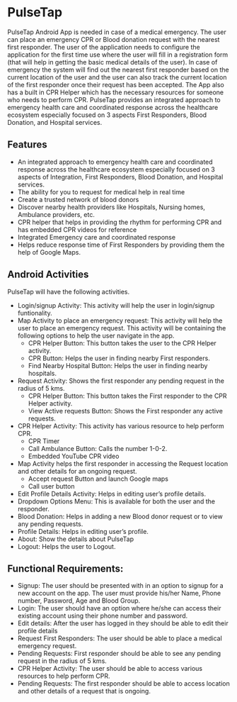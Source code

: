 # PulseTap
PulseTap Android App is needed in case of a medical emergency. The user can place an emergency CPR or Blood donation request with the nearest first responder. The user of the application needs to configure the application for the first time use where the user will fill in a registration form (that will help in getting the basic medical details of the user). In case of emergency the system will find out the nearest first responder based on the current location of the user and the user can also track the current location of the first responder once their request has been accepted. The App also has a built in CPR Helper which has the necessary resources for someone who needs to perform CPR. PulseTap provides an integrated approach to emergency health care and coordinated response across the healthcare ecosystem especially focused on 3 aspects First Responders, Blood Donation, and Hospital services.
## Features

- An integrated approach to emergency health care and coordinated response across the healthcare ecosystem especially focused on 3 aspects of Integration, First Responders, Blood Donation, and Hospital services.
- The ability for you to request for medical help in real time
- Create a trusted network of blood donors
- Discover nearby health providers like Hospitals, Nursing homes, Ambulance providers, etc.
- CPR helper that helps in providing the rhythm for performing CPR and has embedded CPR videos for reference
- Integrated Emergency care and coordinated response
- Helps reduce response time of First Responders by providing them the help of Google Maps.

## Android Activities

PulseTap will have the following activities.
- Login/signup Activity: This activity will help the user in login/signup funtionality.
- Map Activity to place an emergency request: This activity will help the user to place an
emergency request. This activity will be containing the following options to help the user
navigate in the app.
  - CPR Helper Button: This button takes the user to the CPR Helper activity.
  - CPR Button: Helps the user in finding nearby First responders.
  - Find Nearby Hospital Button: Helps the user in finding nearby hospitals.
- Request Activity: Shows the first responder any pending request in the radius of 5 kms.
  - CPR Helper Button: This button takes the First responder to the CPR Helper activity.
  - View Active requests Button: Shows the First responder any active requests.
- CPR Helper Activity: This activity has various resource to help perform CPR.
  - CPR Timer
  - Call Ambulance Button: Calls the number 1-0-2.
  - Embedded YouTube CPR video
- Map Activity helps the first responder in accessing the Request location and other details for
an ongoing request.
  - Accept request Button and launch Google maps
  - Call user button
- Edit Profile Details Activity: Helps in editing user’s profile details.
- Dropdown Options Menu: This is available for both the user and the responder.
- Blood Donation: Helps in adding a new Blood donor request or to view any pending
requests.
- Profile Details: Helps in editing user’s profile.
- About: Show the details about PulseTap
- Logout: Helps the user to Logout.

## Functional Requirements:
- Signup: The user should be presented with in an option to signup for a new account on the app. The user must provide his/her Name, Phone number, Password, Age and Blood Group.
- Login: The user should have an option where he/she can access their existing account using their phone number and password.
- Edit details: After the user has logged in they should be able to edit their profile details
- Request First Responders: The user should be able to place a medical emergency request.
- Pending Requests: First responder should be able to see any pending request in the radius of 5 kms.
- CPR Helper Activity: The user should be able to access various resources to help perform CPR.
- Pending Requests: The first responder should be able to access location and other details of a request that is ongoing.
